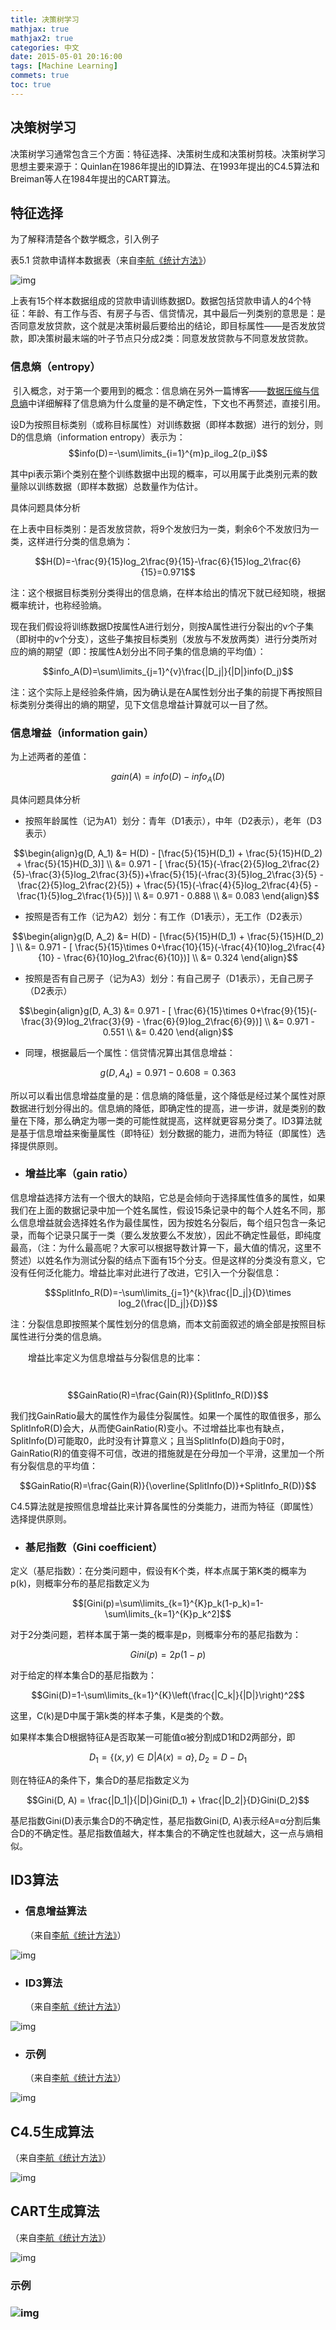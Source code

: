 ```yaml
---
title: 决策树学习
mathjax: true
mathjax2: true
categories: 中文
date: 2015-05-01 20:16:00
tags: [Machine Learning]
commets: true
toc: true
---
```



## 决策树学习

决策树学习通常包含三个方面：特征选择、决策树生成和决策树剪枝。决策树学习思想主要来源于：Quinlan在1986年提出的ID算法、在1993年提出的C4.5算法和Breiman等人在1984年提出的CART算法。

## 特征选择

为了解释清楚各个数学概念，引入例子

表5.1  贷款申请样本数据表（来自[李航《统计方法》](https://book.douban.com/subject/10590856/)）

![img](http://pkaunwk1s.bkt.clouddn.com/gitpage/TongJiXueXiFangfa/decision_tree/1.png)

​       上表有15个样本数据组成的贷款申请训练数据D。数据包括贷款申请人的4个特征：年龄、有工作与否、有房子与否、信贷情况，其中最后一列类别的意思是：是否同意发放贷款，这个就是决策树最后要给出的结论，即目标属性——是否发放贷款，即决策树最末端的叶子节点只分成2类：同意发放贷款与不同意发放贷款。

### 信息熵（entropy）

​    引入概念，对于第一个要用到的概念：信息熵在另外一篇博客——[数据压缩与信息熵](http://2.mybrtzl.sinaapp.com/%e8%bd%ac%e6%95%b0%e6%8d%ae%e5%8e%8b%e7%bc%a9%e4%b8%8e%e4%bf%a1%e6%81%af%e7%86%b5/)中详细解释了信息熵为什么度量的是不确定性，下文也不再赘述，直接引用。

​     设D为按照目标类别（或称目标属性）对训练数据（即样本数据）进行的划分，则D的信息熵（information entropy）表示为：
$$info(D)=-\sum\limits_{i=1}^{m}p_ilog_2(p_i)$$

​     其中pi表示第i个类别在整个训练数据中出现的概率，可以用属于此类别元素的数量除以训练数据（即样本数据）总数量作为估计。

具体问题具体分析

在上表中目标类别：是否发放贷款，将9个发放归为一类，剩余6个不发放归为一类，这样进行分类的信息熵为：

$$H(D)=-\frac{9}{15}log_2\frac{9}{15}-\frac{6}{15}log_2\frac{6}{15}=0.971$$

注：这个根据目标类别分类得出的信息熵，在样本给出的情况下就已经知晓，根据概率统计，也称经验熵。

​      现在我们假设将训练数据D按属性A进行划分，则按A属性进行分裂出的v个子集（即树中的v个分支），这些子集按目标类别（发放与不发放两类）进行分类所对应的熵的期望（即：按属性A划分出不同子集的信息熵的平均值）：

$$info_A(D)=\sum\limits_{j=1}^{v}\frac{|D_j|}{|D|}info(D_j)$$

注：这个实际上是经验条件熵，因为确认是在A属性划分出子集的前提下再按照目标类别分类得出的熵的期望，见下文信息增益计算就可以一目了然。

### 信息增益（information gain）

为上述两者的差值：

$$gain(A)=info(D)-info_A(D)$$

具体问题具体分析

-   按照年龄属性（记为A1）划分：青年（D1表示），中年（D2表示），老年（D3表示）

$$\begin{align}g(D, A_1) &= H(D) - [\frac{5}{15}H(D_1) + \frac{5}{15}H(D_2) + \frac{5}{15}H(D_3)] \\ &= 0.971 - [ \frac{5}{15}(-\frac{2}{5}log_2\frac{2}{5}-\frac{3}{5}log_2\frac{3}{5})+\frac{5}{15}(-\frac{3}{5}log_2\frac{3}{5} - \frac{2}{5}log_2\frac{2}{5}) + \frac{5}{15}(-\frac{4}{5}log_2\frac{4}{5} - \frac{1}{5}log_2\frac{1}{5})] \\ &= 0.971 - 0.888 \\ &= 0.083   \end{align}$$

-   按照是否有工作（记为A2）划分：有工作（D1表示），无工作（D2表示）

$$\begin{align}g(D, A_2) &= H(D) - [\frac{5}{15}H(D_1) + \frac{5}{15}H(D_2) ] \\ &= 0.971 - [ \frac{5}{15}\times 0+\frac{10}{15}(-\frac{4}{10}log_2\frac{4}{10} - \frac{6}{10}log_2\frac{6}{10})] \\ &= 0.324   \end{align}$$

-   按照是否有自己房子（记为A3）划分：有自己房子（D1表示），无自己房子（D2表示）

$$\begin{align}g(D, A_3) &= 0.971 - [ \frac{6}{15}\times 0+\frac{9}{15}(-\frac{3}{9}log_2\frac{3}{9} - \frac{6}{9}log_2\frac{6}{9})] \\ &= 0.971 - 0.551 \\ &= 0.420   \end{align}$$

-   同理，根据最后一个属性：信贷情况算出其信息增益：

$$g(D, A_4) = 0.971 - 0.608 = 0.363$$

所以可以看出信息增益度量的是：信息熵的降低量，这个降低是经过某个属性对原数据进行划分得出的。信息熵的降低，即确定性的提高，进一步讲，就是类别的数量在下降，那么确定为哪一类的可能性就提高，这样就更容易分类了。ID3算法就是基于信息增益来衡量属性（即特征）划分数据的能力，进而为特征（即属性）选择提供原则。

-   ### 增益比率（gain ratio）

信息增益选择方法有一个很大的缺陷，它总是会倾向于选择属性值多的属性，如果我们在上面的数据记录中加一个姓名属性，假设15条记录中的每个人姓名不同，那么信息增益就会选择姓名作为最佳属性，因为按姓名分裂后，每个组只包含一条记录，而每个记录只属于一类（要么发放要么不发放），因此不确定性最低，即纯度最高，（注：为什么最高呢？大家可以根据导数计算一下，最大值的情况，这里不赘述）以姓名作为测试分裂的结点下面有15个分支。但是这样的分类没有意义，它没有任何泛化能力。增益比率对此进行了改进，它引入一个分裂信息：

$$SplitInfo_R(D)=-\sum\limits_{j=1}^{k}\frac{|D_j|}{D}\times log_2(\frac{|D_j|}{D})$$

注：分裂信息即按照某个属性划分的信息熵，而本文前面叙述的熵全部是按照目标属性进行分类的信息熵。

　　增益比率定义为信息增益与分裂信息的比率：

　$$GainRatio(R)=\frac{Gain(R)}{SplitInfo_R(D)}$$

我们找GainRatio最大的属性作为最佳分裂属性。如果一个属性的取值很多，那么SplitInfoR(D)会大，从而使GainRatio(R)变小。不过增益比率也有缺点，SplitInfo(D)可能取0，此时没有计算意义；且当SplitInfo(D)趋向于0时，GainRatio(R)的值变得不可信，改进的措施就是在分母加一个平滑，这里加一个所有分裂信息的平均值：

$$GainRatio(R)=\frac{Gain(R)}{\overline{SplitInfo(D)}+SplitInfo_R(D)}$$



C4.5算法就是按照信息增益比来计算各属性的分类能力，进而为特征（即属性）选择提供原则。

-   ### 基尼指数（Gini coefficient）

定义（基尼指数）：在分类问题中，假设有K个类，样本点属于第K类的概率为p(k)，则概率分布的基尼指数定义为

$$[Gini(p)=\sum\limits_{k=1}^{K}p_k(1-p_k)=1-\sum\limits_{k=1}^{K}p_k^2]$$

对于2分类问题，若样本属于第一类的概率是p，则概率分布的基尼指数为：

$$Gini(p)=2p(1-p)$$

对于给定的样本集合D的基尼指数为：

$$Gini(D)=1-\sum\limits_{k=1}^{K}\left(\frac{|C_k|}{|D|}\right)^2$$

这里，C(k)是D中属于第k类的样本子集，K是类的个数。

如果样本集合D根据特征A是否取某一可能值α被分割成D1和D2两部分，即

$$D_1 = \{(x, y) \in D| A(x)=a\}, D_2=D - D_1$$

则在特征A的条件下，集合D的基尼指数定义为

$$Gini(D, A) = \frac{|D_1|}{|D|}Gini(D_1) + \frac{|D_2|}{D}Gini(D_2)$$

基尼指数Gini(D)表示集合D的不确定性，基尼指数Gini(D, A)表示经A=α分割后集合D的不确定性。基尼指数值越大，样本集合的不确定性也就越大，这一点与熵相似。

## ID3算法

-   ### 信息增益算法

    （来自[李航《统计方法》](https://book.douban.com/subject/10590856/)）

![img](http://pkaunwk1s.bkt.clouddn.com/gitpage/TongJiXueXiFangfa/decision_tree/2.png)

-   ### ID3算法

    （来自[李航《统计方法》](https://book.douban.com/subject/10590856/)）

![img](http://pkaunwk1s.bkt.clouddn.com/gitpage/TongJiXueXiFangfa/decision_tree/3.png)

-   ### 示例

    （来自[李航《统计方法》](https://book.douban.com/subject/10590856/)）

![img](http://pkaunwk1s.bkt.clouddn.com/gitpage/TongJiXueXiFangfa/decision_tree/4.png)

## C4.5生成算法

（来自[李航《统计方法》](https://book.douban.com/subject/10590856/)）

![img](http://pkaunwk1s.bkt.clouddn.com/gitpage/TongJiXueXiFangfa/decision_tree/5.png)

##  CART生成算法

（来自[李航《统计方法》](https://book.douban.com/subject/10590856/)）

![img](http://pkaunwk1s.bkt.clouddn.com/gitpage/TongJiXueXiFangfa/decision_tree/6.png)

### 示例

### ![img](http://pkaunwk1s.bkt.clouddn.com/gitpage/TongJiXueXiFangfa/decision_tree/7.png)
